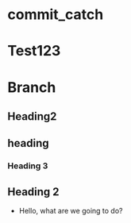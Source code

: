 
# commit_catch

# Test123

# Branch

## Heading2

## heading

### Heading 3 ###

## Heading 2 ##

- Hello, what are we going to do?

